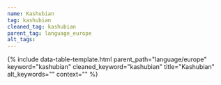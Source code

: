 ```yaml
---
name: Kashubian
tag: kashubian
cleaned_tag: kashubian
parent_tag: language_europe
alt_tags: 
---
```


{% include data-table-template.html 
  parent_path="language/europe" 
  keyword="kashubian" 
  cleaned_keyword="kashubian" 
  title="Kashubian"
  alt_keywords=""
  context=""
%}

